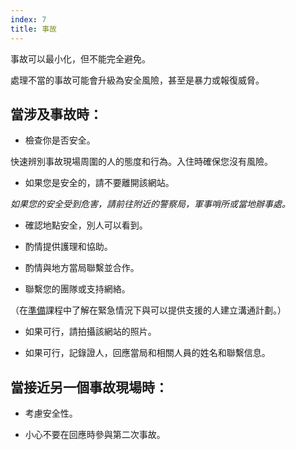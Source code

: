 ```yaml
---
index: 7
title: 事故
---
```

事故可以最小化，但不能完全避免。

處理不當的事故可能會升級為安全風險，甚至是暴力或報復威脅。

## 當涉及事故時：

*   檢查你是否安全。

快速辨別事故現場周圍的人的態度和行為。入住時確保您沒有風險。

*   如果您是安全的，請不要離開該網站。

*如果您的安全受到危害，請前往附近的警察局，軍事哨所或當地辦事處。*

*   確認地點安全，別人可以看到。

*   酌情提供護理和協助。

*   酌情與地方當局聯繫並合作。

*   聯繫您的團隊或支持網絡。

（在[準備](umbrella://travel/preparation)課程中了解在緊急情況下與可以提供支援的人建立溝通計劃。）

*   如果可行，請拍攝該網站的照片。

*   如果可行，記錄證人，回應當局和相關人員的姓名和聯繫信息。

## 當接近另一個事故現場時：

*   考慮安全性。

*   小心不要在回應時參與第二次事故。